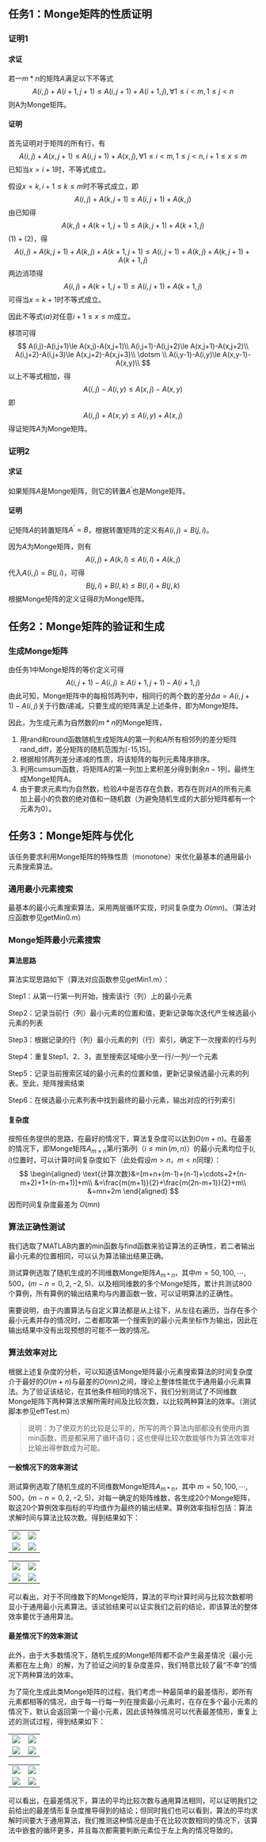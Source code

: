 ## 任务1：Monge矩阵的性质证明

### 证明1

#### 求证

若一$m*n$的矩阵$A$满足以下不等式
$$
A(i,j)+A(i+1,j+1)\le A(i,j+1)+A(i+1,j),\forall 1 \le i < m,1 \le j < n
$$
则A为Monge矩阵。

#### 证明

首先证明对于矩阵的所有行，有
$$
A(i,j)+A(x,j+1) \le A(i,j+1) + A(x,j),\forall 1 \le i < m,1 \le j < n,i+1\le x \le m \tag{a}
$$
已知当$x=i+1$时，不等式成立。

假设$x=k,i+1\le k \le m$时不等式成立，即
$$
A(i,j)+A(k,j+1) \le A(i,j+1) + A(k,j) \tag{1}
$$
由已知得
$$
A(k,j)+A(k+1,j+1) \le A(k,j+1) + A(k+1,j) \tag{2}
$$
$(1)+(2)$，得
$$
A(i,j)+A(k,j+1)+A(k,j)+A(k+1,j+1) \le A(i,j+1) + A(k,j) + A(k,j+1) + A(k+1,j)
$$
两边消项得
$$
A(i,j) + A(k+1,j+1) \le A(i,j+1) + A(k+1,j)
$$
可得当$x=k+1$时不等式成立。

因此不等式$(a)$对任意$i+1 \le x\le m$成立。

移项可得
$$
A(i,j)-A(i,j+1)\le A(x,j)-A(x,j+1)\\
A(i,j+1)-A(i,j+2)\le A(x,j+1)-A(x,j+2)\\
A(i,j+2)-A(i,j+3)\le A(x,j+2)-A(x,j+3)\\
\dotsm \\
A(i,y-1)-A(i,y)\le A(x,y-1)-A(x,y)\\
$$
以上不等式相加，得
$$
A(i,j)-A(i,y)\le A(x,j)-A(x,y)
$$
即
$$
A(i,j)+A(x,y)\le A(i,y)+A(x,j)
$$
得证矩阵$A$为Monge矩阵。



### 证明2

#### 求证

如果矩阵$A$是Monge矩阵，则它的转置$A^{'}$也是Monge矩阵。

#### 证明

记矩阵$A$的转置矩阵$A^{'}=B$，根据转置矩阵的定义有$A(i,j)=B(j,i)$。

因为$A$为Monge矩阵，则有
$$
A(i,j)+A(k,l)\le A(i,l)+A(k,j)
$$
代入$A(i,j)=B(j,i)$，可得
$$
B(j,i)+B(l,k)\le B(l,i)+B(j,k)
$$
根据Monge矩阵的定义证得$B$为Monge矩阵。

## 任务2：Monge矩阵的验证和生成

### 生成Monge矩阵

由任务1中Monge矩阵的等价定义可得
$$
A(i,j+1)-A(i,j) \ge A(i+1,j+1)-A(i+1,j)
$$
由此可知，Monge矩阵中的每相邻两列中，相同行的两个数的差分$\Delta a = A(i,j+1)-A(i,j)$关于行数$i$递减。只要生成的矩阵满足上述条件，即为Monge矩阵。

因此，为生成元素为自然数的$m*n$的Monge矩阵，

1. 用rand​和​round​函数随机生成矩阵$A$的第一列和$A$所有相邻列的差分矩阵rand\_diff​，差分矩阵的随机范围为[-15,15]。
2. 根据相邻两列差分递减的性质，将该矩阵的每列元素降序排序。
3. 利用cumsum函数，将矩阵A的第一列加上累积差分得到剩余$n-1$列，最终生成Monge矩阵A。
4. 由于要求元素均为自然数，检验$A$中是否存在负数，若存在则对$A$的所有元素加上最小的负数的绝对值和一随机数（为避免随机生成的大部分矩阵都有一个元素为0​）。

## 任务3：Monge矩阵与优化

该任务要求利用Monge矩阵的特殊性质（monotone）来优化最基本的通用最小元素搜索算法。

### 通用最小元素搜索

最基本的最小元素搜索算法，采用两层循环实现，时间复杂度为 $O(mn)$。（算法对应函数参见getMin0.m）

### Monge矩阵最小元素搜索

#### 算法思路

算法实现思路如下（算法对应函数参见getMin1.m）：

Step1：从第一行第一列开始，搜索该行（列）上的最小元素

Step2：记录当前行（列）最小元素的位置和值，更新记录每次迭代产生候选最小元素的列表

Step3：根据记录的行（列）最小元素的列（行）索引，确定下一次搜索的行与列

Step4：重复Step1、2、3，直至搜索区域缩小至一行/一列/一个元素

Step5：记录当前搜索区域的最小元素的位置和值，更新记录候选最小元素的列表。至此，矩阵搜索结束

Step6：在候选最小元素列表中找到最终的最小元素，输出对应的行列索引

#### 复杂度

按照任务提供的思路，在最好的情况下，算法复杂度可以达到$O(m+n)$。在最差的情况下，即Monge矩阵$A_{m\times n}$第$i$行第$i$列（$i\leq \min(m,n)$）的最小元素均位于$(i,i)$位置时，可以计算时间复杂度如下（此处假设$m>n$，$m<n$同理）：
$$
\begin{aligned}
\text{计算次数}&=[m+n+(m-1)+(n-1)+\cdots+2+(n-m+2)+1+(n-m+1)]+m\\
&=\frac{m(m+1)}{2}+\frac{m(2n-m+1)}{2}+m\\
&=mn+2m
\end{aligned}
$$
因而时间复杂度最差为 $O(mn)$

### 算法正确性测试

我们选取了MATLAB内置的min函数与find函数来验证算法的正确性，若二者输出最小元素的位置相同，可以认为算法输出结果正确。

测试算例选取了随机生成的不同维数Monge矩阵$A_{m*n}$，其中$m=50,100,\cdots,500$，$(m-n=0,2,-2,5)$、以及相同维数的多个Monge矩阵，累计共测试800个算例，所有算例的输出结果均与内置函数一致，可以证明算法的正确性。

需要说明，由于内置算法与自定义算法都是从上往下，从左往右遍历，当存在多个最小元素并存的情况时，二者都取第一个搜索到的最小元素坐标作为输出，因此在输出结果中没有出现预想的可能不一致的情况。

### 算法效率对比

根据上述复杂度的分析，可以知道该Monge矩阵最小元素搜索算法的时间复杂度介于最好的$O(m+n)$与最差的$O(mn)$之间，理论上整体性能优于通用最小元素算法。为了验证该结论，在其他条件相同的情况下，我们分别测试了不同维数Monge矩阵下两种算法求解所需时间及比较次数，以比较两种算法的效率。（测试脚本参见effTest.m）

> 说明：为了使双方的比较是公平的，所写的两个算法内部都没有使用内置min函数，而是都采用了循环语句；这也使得比较次数能够作为算法效率对比输出得参数成为可能。

#### 一般情况下的效率测试

测试算例选取了随机生成的不同维数Monge矩阵$A_{m*n}$，其中 $m=50,100,\cdots,500$，$(m-n=0,2,-2,5)$，对每一确定的矩阵维数，各生成20个Monge矩阵，取这20个算例效率指标的平均值作为最终的输出结果。算例效率指标包括：算法求解时间与算法比较次数。得到结果如下：

<table>
    <tr>
        <td ><center><img src="./image/normal_time1.png" > </center></td>
        <td ><center><img src="./image/normal_time2.png"  > </center></td>
    </tr>
    <tr>
        <td><center><img src="./image/normal_time3.png"  > </center></td>
        <td ><center><img src="./image/normal_time4.png"  > </center> </td>
    </tr>
</table>

<table>
    <tr>
        <td ><center><img src="./image/normal_calcTimes1.png" > </center></td>
        <td ><center><img src="./image/normal_calcTimes2.png"  > </center></td>
    </tr>
    <tr>
        <td><center><img src="./image/normal_calcTimes3.png"  > </center></td>
        <td ><center><img src="./image/normal_calcTimes4.png"  > </center> </td>
    </tr>
</table>

可以看出，对于不同维数下的Monge矩阵，算法的平均计算时间与比较次数都明显小于通用最小元素算法。该试验结果可以证实我们之前的结论，即该算法的整体效率要优于通用算法。

#### 最差情况下的效率测试

此外，由于大多数情况下，随机生成的Monge矩阵都不会产生最差情况（最小元素都在左上角）的解，为了验证之间的复杂度差异，我们特意比较了最“不幸”的情况下两种算法的效率。

为了简化生成此类Monge矩阵的过程，我们考虑一种最简单的最差情形，即所有元素都相等的情况，由于每一行每一列在搜索最小元素时，在存在多个最小元素的情况下，默认会返回第一个最小元素，因此该特殊情况可以代表最差情形，重复上述的测试过程，得到结果如下：

<table>
    <tr>
        <td ><center><img src="./image/worst_time1.png" > </center></td>
        <td ><center><img src="./image/worst_time2.png"  > </center></td>
    </tr>
    <tr>
        <td><center><img src="./image/worst_time3.png"  > </center></td>
        <td ><center><img src="./image/worst_time4.png"  > </center> </td>
    </tr>
</table>

<table>
    <tr>
        <td ><center><img src="./image/worst_calcTimes1.png" > </center></td>
        <td ><center><img src="./image/worst_calcTimes2.png"  > </center></td>
    </tr>
    <tr>
        <td><center><img src="./image/worst_calcTimes3.png"  > </center></td>
        <td ><center><img src="./image/worst_calcTimes4.png"  > </center> </td>
    </tr>
</table>

可以看出，在最差情况下，算法的平均比较次数与通用算法相同，可以证明我们之前给出的最差情形复杂度推导得到的结论；但同时我们也可以看到，算法的平均求解时间要大于通用算法，我们推测这种情况是由于在比较次数相同的情况下，该算法中嵌套的循环更多，并且每次都需要判断元素位于左上角的情况导致的。